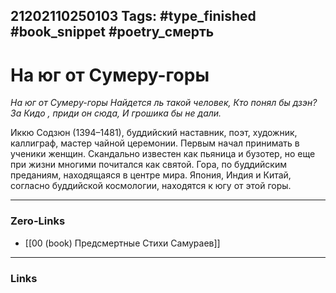 21202110250103
Tags: #type_finished #book_snippet #poetry_смерть
---
# На юг от Сумеру-горы

*На юг от Сумеру-горы
Найдется ль такой человек,
Кто понял бы дзэн?
За Кидо , приди он сюда,
И грошика бы не дали.*

Иккю Содзюн (1394–1481), буддийский наставник, поэт, художник, каллиграф, мастер чайной церемонии. Первым начал принимать в ученики женщин. Скандально известен как пьяница и бузотер, но еще при жизни многими почитался как святой. Гора, по буддийским преданиям, находящаяся в центре мира. Япония, Индия и Китай, согласно буддийской космологии, находятся к югу от этой горы.

---
### Zero-Links
- [[00 (book) Предсмертные Стихи Самураев]]
---
### Links
